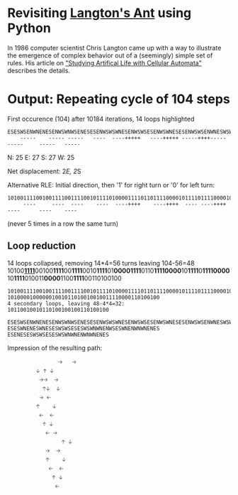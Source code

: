 # Revisiting [Langton's Ant](https://en.wikipedia.org/wiki/Langton%27s_ant) using Python

In 1986 computer scientist Chris Langton came up with a way to illustrate the emergence of complex behavior out of a (seemingly) simple set of rules.
His article on ["Studying Artifical Life with Cellular Automata"](https://deepblue.lib.umich.edu/bitstream/2027.42/26022/1/0000093.pdf) describes the details.

# Output: Repeating cycle of 104 steps
First occurence (104) after 10184 iterations, 14 loops highlighted
```
ESESWSENWNENESENWSWNWSENESESENWSWSWNESENWSWSESENWSWNESESENWSWSENWNESWSWSENWNWNENWNESWSESWSENWNENWNWNENES
    -----    ----- -----   ----  ----+++++   ----+++++ -----++++----- -----     -----   -----
```
N: 25
E: 27
S: 27
W: 25

Net displacement: 2*E, 2*S

Alternative RLE: Initial direction, then '1' for right turn or '0' for left turn:
```
10100111100100111100111100101111010000111101101111000010111101111000010111101001100001100111100110100100
     ----     ----  ----    ----  ----++++    ----++++  ---- ----++++  ----      ----    ----
```
(never 5 times in a row the same turn)

## Loop reduction
14 loops collapsed, removing 14*4=56 turns leaving 104-56=48
10100<u>**1111**</u>00100**1111**00**1111**0010**1111**01**00001111**0110**11110000**10**1111**0**11110000**10**1111**010011**0000**1100**1111**00110100100
```
10100111100100111100111100101111010000111101101111000010111101111000010111101001100001100111100110100100
101000010000001001011010010010011110000110100100
4 secondary loops, leaving 48-4*4=32:
10110010010110100100100110100100
```

```
ESESWSENWNENESENWSWNWSENESESENWSWSWNESENWSWSESENWSWNESESENWSWSENWNESWSWSENWNWNENWNESWSESWSENWNENWNWNENES
ESESWNENESWNESESWSWSESESWSWNWNENWSESWNENWNWNENES
ESENESESWSWSESESWSWNWNENWNWNENES
```

Impression of the resulting path:
```
                🡢   🡢
		 🡣 🡡 🡣
		  🡢🡢  🡢 
		   🡡🡣  🡣
		  🡢	🡠
		 🡡    🡣
		  🡠  🡠
		   🡡 🡣
		    🡠 🡢
	             🡡 🡣
		    🡢  🡢
		    🡡	 🡣
		     🡠  🡠
		      🡡 🡣
		       🡠
```
